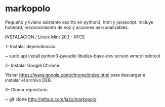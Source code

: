# markopolo

Pequeño y liviano asistente escrito en python3, html y javascript. Incluye hotword, reconocimiento de voz y acciones personalizables.

INSTALACION / Linuix Mint 20.1 - XFCE

1- Instalar dependencias

~ sudo apt install python3-pyaudio libatlas-base-dev screen wmctrl xdotool

2- Instalar Google Chrome

Visitar https://www.google.com/chrome/index.html
para descargar e instalar el archivo DEB.

3- Clonar repositorio

~ git clone http://github.com/jazx/markopolo


